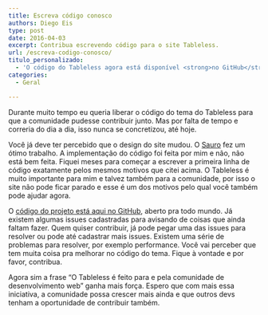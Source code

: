 ```yaml
---
title: Escreva código conosco
authors: Diego Eis
type: post
date: 2016-04-03
excerpt: Contribua escrevendo código para o site Tableless.
url: /escreva-codigo-conosco/
titulo_personalizado:
  - 'O código do Tableless agora está disponível <strong>no GitHub</strong>'
categories:
  - Geral

---
```

Durante muito tempo eu queria liberar o código do tema do Tableless para que a comunidade pudesse contribuir junto. Mas por falta de tempo e correria do dia a dia, isso nunca se concretizou, até hoje.

Você já deve ter percebido que o design do site mudou. O [Sauro][1] fez um ótimo trabalho. A implementação do código foi feita por mim e não, não está bem feita. Fiquei meses para começar a escrever a primeira linha de código exatamente pelos mesmos motivos que citei acima. O Tableless é muito importante para mim e talvez também para a comunidade, por isso o site não pode ficar parado e esse é um dos motivos pelo qual você também pode ajudar agora.

O [código do projeto está aqui no GitHub][2], aberto pra todo mundo. Já existem algumas issues cadastradas para avisando de coisas que ainda faltam fazer. Quem quiser contribuir, já pode pegar uma das issues para resolver ou pode até cadastrar mais issues. Existem uma série de problemas para resolver, por exemplo performance. Você vai perceber que tem muita coisa pra melhorar no código do tema. Fique à vontade e por favor, contribua.

Agora sim a frase &#8220;O Tableless é feito para e pela comunidade de desenvolvimento web&#8221; ganha mais força. Espero que com mais essa iniciativa, a comunidade possa crescer mais ainda e que outros devs tenham a oportunidade de contribuir também.

 [1]: http://sauro.me
 [2]: http://github.com/tableless/tableless
